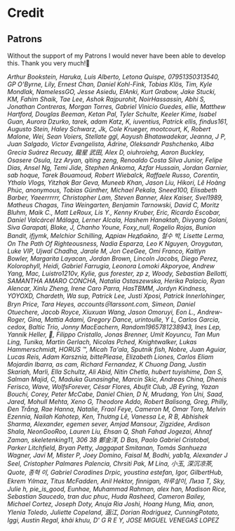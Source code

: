 
# Credit

## Patrons

Without the support of my Patrons I would never have been able to develop this. Thank you very much!🙏<br>

*Arthur Bookstein, Haruka, Luis Alberto, Letona Quispe, 07951350313540, GP O'Byrne, Lily, Ernest Chan, Daniel Kohl-Fink, Tobias Klös, Tim, Kyle Mondlak, NamelessGO, Jesse Asiedu, ElAnki, Kurt Grabow, Jake Stucki, KM, Fahim Shaik, Tae Lee, Ashok Rajpurohit, NoirHassassin, Abhi S, Jonathan Contreras, Morgan Torres, Gabriel Vinicio Guedes, ellie, Matthew Hartford, Douglas Beeman, Ketan Pal, Tyler Schulte, Keeler Kime, Isabel Guan, Aurora Dzurko, tarek, adam Katz, K, iuventius, Patrick ellis, findus161, Augusto Stein, Haley Schwarz, Jk, Cole Krueger, mootcourt, K, Robert Malone, Wei, Sean Voiers, Stellate ggl, Aayush Bhatawadekar, Jeanna, J P, Juan Salgado, Victor Evangelista, Adrine, Oleksandr Pashchenko, Alba Grecia Suárez Recuay, 龍星 武田, Alex D, oiuhroiehg, Aaron Buckley, Osasere Osula, Izz Aryan, qiting zeng, Renoaldo Costa Silva Junior, Felipe Dias, Ansel Ng, Temi Jide, Stephen Ankoma, Azfar Hussain, Jordan Garnier, sab hoque, Tarek Bouamoud, Robert Wiebalck, Raffaele Russo, Corentin, Ythalo Vlogs, Yitzhak Bar Geva, Muneeb Khan, Jason Liu, Hikori, Lê Hoàng Phúc, anonymous, Tobias Günther, Michael Pekala, Sneed100, Elisabeth Barber, Yaeerrrrrr, Christopher Lam, Steven Banner, Alex Kaiser, Svel1989, Matheus Chagas, Tina Weingarten, Benjamin Tarnowski, David C, Moritz Bluhm, Maik C., Matt LeRoux, Lis Y., Kenny Kruber, Eric, Ricardo Escobar, Daniel Valcárcel Málaga, Lerner Alcala, Hashem Hanaktah, Divyang Golani, Siva Garapati, Blake, J, Chanho Youne, Foxy_null, Rogelio Rojas, Bunion Bandit, ifjymk, Melchior Schilling, Адріан Недбайло, 철수 박, Lisette Lerma, On The Path Of Righteousness, Nadia Esparza, Leo K Nguyen, Oroygutan, Luke VIP, Ujwal Chadha, Jarale M, Jon CeeGee, Omi Franco, Kaitlyn Bowler, Margarita Layacan, Jordan Brown, Lincoln Jacobs, Diego Perez, Kolorophyll, Heidi, Gabriel Farrugia, Leonora Lomoki Akporyoe, Andrew Yang, Mac, Luistro1210v, Kylie, gus forester, zp z, Woody, Sebastian Bellotti, SAMANTHA AMARO CONCHA, Natalia Ostaszewska, Herika Palacio, Ryan Alencar, Xinlu Zheng, Irene Caro Parra, HasTBMM, Jordyn Kindness, YOYOXD, Chardeth, Wa sup, Patrick Lee, Justi Xposi, Patrick Innerlohinger, Bryn Price, Tara Heyes, accounts＠larssont.com, Simeon, Daniel Otuechere, Jacob Royce, Xiuxuan Wang, Jason Omoruyi, Eon L., Andrew-Roger, Gina, Mattia Adami, Gregory Dance, urintoulle, Y L, Carlos Garcia, cedox, Baltic Trio, Jonny MacEachern, Random1965781238943, Ines Lep, Yannik Heller, 🌠, Filippo Cristallo, Jonas Brenner, Umit Koyuncu, Tan Mun Ling, Tunika, Martin Gerlach, Nicolas Pched, Knightwalker, Lukas Hammerschmidt, HORUS ™, Micah Ta'ala, Sputnik fish, Nobre, Juan Aguiar, Lucas Reis, Adam Karsznia, bittePlease, Elizabeth Liones, Carlos Eliam Mojardin Ibarra, as cam, Richard Fernandez, K Chuong Dang, Justin Skariah, Marli, Ella Schultz, Ali Abid, Nitin Chetla, hubert tuyishime, Dan S, Salman Majid, C, Maduka Gunasinghe, Marcin Skic, Andreas China, Dhenis Ferisco, Wave, WolfsForever, César Flores, Abufit Club, JB Eyring, Yazan Bouchi, Corey, Peter McCabe, Daniel Chien, D N, Mrudang, Yon Uni, Saad, Jared, Mohull Mehta, Xeno G, Theodore Addo, Robert Balisong, Greg, Philly, Đen Trắng, Rae Hanna, Natalie, Fraol Feye, Cameron M, Omar Toro, Melvin Ezennia, Nailah Kahotep, Ken, Thương Lê, Vanessa Le, R B, Abhishek Sharma, Alexander, egemen sever, Amjad Mansour, Zigzidee, Ardison Shala, NeonGooRoo, Lauren Liu, Ehsan Q, Shah Fahad Jogezai, Ahnaf Zaman, skeletenking11, 306 38 鄭金洋, D Bas, Paolo Gabriel Cristobal, Parker Litchfield, Bryan Petty, Jaggapat Smitanan, Tomás Sanhueza Wagner, Javi M, Mister P, Joey Domino, Faisal M, Bodhi, yab1q, Alexander J Seel, Cristopher Palmares Palencia, Chrsiti Pak, M Lina, 小玉, 深沉凉茶, Quote, 종혁 이, Gabriel Coradines Drpic, youstina estefan, Igor, GilbertHub, Ekrem Yılmaz, Titus McFadden, Anil Hektor, finnigan, 하루살이, Лиза Т, Sky, Julie h, pie_is_good, Eunhae, Muhammad Rahman, alex han, Madison Rice, Sebastian Saucedo, tran duc phuc, Huda Rasheed, Cameron Bailey, Michael Cortez, Joseph Doty, Anuja Ria Joshi, Hoang Hung, Mia, anon, Ylenia Toledo, Juliette Copeland, 涵江, Dorian Rodriguez, CunningPotato, Iggi, Austin Regal, khải khưu, D' G R E Y, JOSE MIGUEL VENEGAS LOPEZ*
